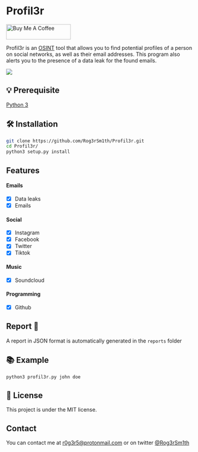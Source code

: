 # Profil3r

<a href="https://www.buymeacoffee.com/givocefo" target="_blank"><img src="https://cdn.buymeacoffee.com/buttons/default-orange.png" alt="Buy Me A Coffee" height="41" width="174"></a>

Profil3r is an [OSINT](https://en.wikipedia.org/wiki/Open-source_intelligence) tool that allows you to find potential profiles of a person on social networks, as well as their email addresses. This program also alerts you to the presence of a data leak for the found emails.

![](https://i.imgur.com/MObvrJg.gif)
## 💡 Prerequisite
[Python 3](https://www.python.org/)

## 🛠️ Installation
```bash
git clone https://github.com/Rog3rSm1th/Profil3r.git
cd Profil3r/
python3 setup.py install
```
## Features

#### Emails 
- [x] Data leaks
- [x] Emails

#### Social
- [x] Instagram
- [x] Facebook
- [x] Twitter
- [x] Tiktok

#### Music

- [x] Soundcloud

#### Programming

- [x] Github

## Report 📖

A report in JSON format is automatically generated in the `reports` folder

## 📚 Example

```bash
python3 profil3r.py john doe
```

## 📝 License

This project is under the MIT license.

## Contact 

You can contact me at r0g3r5@protonmail.com or on twitter [@Rog3rSm1th](https://twitter.com/Rog3rSm1th)